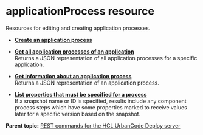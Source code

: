 # applicationProcess resource

Resources for editing and creating application processes.

-   **[Create an application process](../../com.ibm.udeploy.api.doc/topics/rest_cli_applicationprocess_create_put.md)**  

-   **[Get all application processes of an application](../../com.ibm.udeploy.api.doc/topics/rest_cli_applicationprocess_get.md)**  
Returns a JSON representation of all application processes for a specific application.
-   **[Get information about an application process](../../com.ibm.udeploy.api.doc/topics/rest_cli_applicationprocess_info_get.md)**  
Returns a JSON representation of an application process.
-   **[List properties that must be specified for a process](../../com.ibm.udeploy.api.doc/topics/rest_cli_applicationprocess_unfilledproperties_get.md)**  
If a snapshot name or ID is specified, results include any component process steps which have some properties marked to receive values later for a specific version based on the snapshot.

**Parent topic:** [REST commands for the HCL UrbanCode Deploy server](../../com.ibm.udeploy.reference.doc/topics/rest_api_ref_commands.md)

